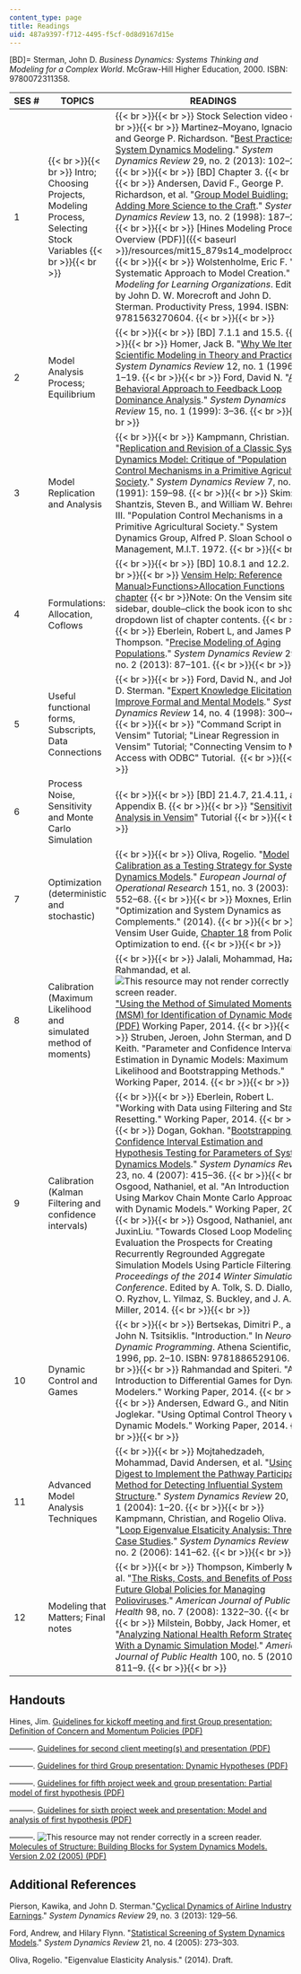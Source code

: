 ```yaml
---
content_type: page
title: Readings
uid: 487a9397-f712-4495-f5cf-0d8d9167d15e
---
```


\[BD\]= Sterman, John D. _Business Dynamics: Systems Thinking and Modeling for a Complex World_. McGraw-Hill Higher Education, 2000. ISBN: 9780072311358.

| SES # | TOPICS | READINGS |
| --- | --- | --- |
| 1 |  {{< br >}}{{< br >}} Intro; Choosing Projects, Modeling Process, Selecting Stock Variables {{< br >}}{{< br >}}  |  {{< br >}}{{< br >}} Stock Selection video {{< br >}}{{< br >}} Martinez–Moyano, Ignacio, and George P. Richardson. "[Best Practices in System Dynamics Modeling](http://dx.doi.org/10.1002/sdr.1495)." _System Dynamics Review_ 29, no. 2 (2013): 102–23. {{< br >}}{{< br >}} \[BD\] Chapter 3. {{< br >}}{{< br >}} Andersen, David F., George P. Richardson, et al. "[Group Model Buidling: Adding More Science to the Craft](http://onlinelibrary.wiley.com/doi/10.1002/%28SICI%291099-1727%28199722%2913:2%3C187::AID-SDR124%3E3.0.CO;2-O/abstract)." _System Dynamics Review_ 13, no. 2 (1998): 187–201. {{< br >}}{{< br >}} [Hines Modeling Process Overview (PDF)]({{< baseurl >}}/resources/mit15_879s14_modelprocover) {{< br >}}{{< br >}} Wolstenholme, Eric F. "A Systematic Approach to Model Creation." In _Modeling for Learning Organizations_. Edited by John D. W. Morecroft and John D. Sterman. Productivity Press, 1994. ISBN: 9781563270604. {{< br >}}{{< br >}}  |
| 2 | Model Analysis Process; Equilibrium |  {{< br >}}{{< br >}} \[BD\] 7.1.1 and 15.5. {{< br >}}{{< br >}} Homer, Jack B. "[Why We Iterate: Scientific Modeling in Theory and Practice](http://onlinelibrary.wiley.com/doi/10.1002/%28SICI%291099-1727%28199621%2912:1%3C1::AID-SDR93%3E3.0.CO;2-P/abstract)." _System Dynamics Review_ 12, no. 1 (1996): 1–19. {{< br >}}{{< br >}} Ford, David N. "[A Behavioral Approach to Feedback Loop Dominance Analysis](http://onlinelibrary.wiley.com/doi/10.1002/%28SICI%291099-1727%28199921%2915:1%3C3::AID-SDR159%3E3.0.CO;2-P/abstract)." _System Dynamics Review_ 15, no. 1 (1999): 3–36. {{< br >}}{{< br >}}  |
| 3 | Model Replication and Analysis |  {{< br >}}{{< br >}} Kampmann, Christian. "[Replication and Revision of a Classic System Dynamics Model: Critique of "Population Control Mechanisms in a Primitive Agricultural Society](http://dx.doi.org/10.1002/sdr.4260070205)." _System Dynamics Review_ 7, no. 2 (1991): 159–98. {{< br >}}{{< br >}} Skim: Shantzis, Steven B., and William W. Behrens III. "Population Control Mechanisms in a Primitive Agricultural Society." System Dynamics Group, Alfred P. Sloan School of Management, M.I.T. 1972. {{< br >}}{{< br >}}  |
| 4 | Formulations: Allocation, Coflows |  {{< br >}}{{< br >}} \[BD\] 10.8.1 and 12.2. {{< br >}}{{< br >}} [Vensim Help: Reference Manual>Functions>Allocation Functions chapter](http://www.vensim.com/documentation/index.html?fn_allocations.htm)  {{< br >}}Note: On the Vensim site sidebar, double–click the book icon to show dropdown list of chapter contents. {{< br >}}{{< br >}} Eberlein, Robert L, and James P. Thompson. "[Precise Modeling of Aging Populations](http://dx.doi.org/10.1002/sdr.1497)." _System Dynamics Review_ 29, no. 2 (2013): 87–101. {{< br >}}{{< br >}}  |
| 5 | Useful functional forms, Subscripts, Data Connections |  {{< br >}}{{< br >}} Ford, David N., and John D. Sterman. "[Expert Knowledge Elicitation to Improve Formal and Mental Models](http://onlinelibrary.wiley.com/doi/10.1002/%28SICI%291099-1727%28199824%2914:4%3C309::AID-SDR154%3E3.0.CO;2-5/abstract)." _System Dynamics Review_ 14, no. 4 (1998): 300–40. {{< br >}}{{< br >}} "Command Script in Vensim" Tutorial; "Linear Regression in Vensim" Tutorial; "Connecting Vensim to MS Access with ODBC" Tutorial.  {{< br >}}{{< br >}}  |
| 6 | Process Noise, Sensitivity and Monte Carlo Simulation |  {{< br >}}{{< br >}} \[BD\] 21.4.7, 21.4.11, and Appendix B. {{< br >}}{{< br >}} "[Sensitivity Analysis in Vensim](http://www.sdl.ise.vt.edu/tutorials.html )" Tutorial {{< br >}}{{< br >}}  |
| 7 | Optimization (deterministic and stochastic) |  {{< br >}}{{< br >}} Oliva, Rogelio. "[Model Calibration as a Testing Strategy for System Dynamics Models](http://dx.doi.org/10.1016/S0377-2217(02)00622-7)." _European Journal of Operational Research_ 151, no. 3 (2003): 552–68. {{< br >}}{{< br >}} Moxnes, Erling. "Optimization and System Dynamics as Complements." (2014). {{< br >}}{{< br >}} Vensim User Guide, [Chapter 18](http://www.vensim.com/documentation/index.html?usr18.htm) from Policy Optimization to end. {{< br >}}{{< br >}}  |
| 8 | Calibration (Maximum Likelihood and simulated method of moments) |  {{< br >}}{{< br >}} Jalali, Mohammad, Hazhir Rahmandad, et al. ![This resource may not render correctly in a screen reader.](/images/inacessible.gif)["Using the Method of Simulated Moments (MSM) for Identification of Dynamic Models." (PDF)](https://www.systemdynamics.org/assets/PhD_Colloquium/25th/s/Jalali.pdf) Working Paper, 2014. {{< br >}}{{< br >}} Struben, Jeroen, John Sterman, and David Keith. "Parameter and Confidence Interval Estimation in Dynamic Models: Maximum Likelihood and Bootstrapping Methods." Working Paper, 2014. {{< br >}}{{< br >}}  |
| 9 | Calibration (Kalman Filtering and confidence intervals) |  {{< br >}}{{< br >}} Eberlein, Robert L. "Working with Data using Filtering and State Resetting." Working Paper, 2014. {{< br >}}{{< br >}} Dogan, Gokhan. "[Bootstrapping for Confidence Interval Estimation and Hypothesis Testing for Parameters of System Dynamics Models](http://dx.doi.org/10.1002/sdr.362)." _System Dynamics Review_ 23, no. 4 (2007): 415–36. {{< br >}}{{< br >}} Osgood, Nathaniel, et al. "An Introduction to Using Markov Chain Monte Carlo Approaches with Dynamic Models." Working Paper, 2014. {{< br >}}{{< br >}} Osgood, Nathaniel, and JuxinLiu. "Towards Closed Loop Modeling: Evaluation the Prospects for Creating Recurrently Regrounded Aggregate Simulation Models Using Particle Filtering." _Proceedings of the 2014 Winter Simulation Conference_. Edited by A. Tolk, S. D. Diallo, I. O. Ryzhov, L. Yilmaz, S. Buckley, and J. A. Miller, 2014. {{< br >}}{{< br >}}  |
| 10 | Dynamic Control and Games |  {{< br >}}{{< br >}} Bertsekas, Dimitri P., and John N. Tsitsiklis. "Introduction." In _Neuro–Dynamic Programming_. Athena Scientific, 1996, pp. 2–10. ISBN: 9781886529106. {{< br >}}{{< br >}} Rahmandad and Spiteri. "An Introduction to Differential Games for Dynamic Modelers." Working Paper, 2014. {{< br >}}{{< br >}} Andersen, Edward G., and Nitin R. Joglekar. "Using Optimal Control Theory with Dynamic Models." Working Paper, 2014. {{< br >}}{{< br >}}  |
| 11 | Advanced Model Analysis Techniques |  {{< br >}}{{< br >}} Mojtahedzadeh, Mohammad, David Andersen, et al. "[Using Digest to Implement the Pathway Participation Method for Detecting Influential System Structure](http://dx.doi.org/10.1002/sdr.285)." _System Dynamics Review_ 20, no. 1 (2004): 1–20. {{< br >}}{{< br >}} Kampmann, Christian, and Rogelio Oliva. "[Loop Eigenvalue Elsaticity Analysis: Three Case Studies](http://dx.doi.org/10.1002/sdr.333)." _System Dynamics Review_ 22, no. 2 (2006): 141–62. {{< br >}}{{< br >}}  |
| 12 | Modeling that Matters; Final notes |  {{< br >}}{{< br >}} Thompson, Kimberly M., et al. "[The Risks, Costs, and Benefits of Possible Future Global Policies for Managing Polioviruses](https://ajph.aphapublications.org/doi/full/10.2105/AJPH.2007.122192?url_ver=Z39.88-2003&rfr_id=ori%3Arid%3Acrossref.org&rfr_dat=cr_pub%3Dpubmed)." _American Journal of Public Health_ 98, no. 7 (2008): 1322–30. {{< br >}}{{< br >}} Milstein, Bobby, Jack Homer, et al. "[Analyzing National Health Reform Strategies With a Dynamic Simulation Model](https://ajph.aphapublications.org/doi/10.2105/AJPH.2009.174490)." _American Journal of Public Health_ 100, no. 5 (2010): 811–9. {{< br >}}{{< br >}}  

Handouts
--------

Hines, Jim. [Guidelines for kickoff meeting and first Group presentation: Definition of Concern and Momentum Policies (PDF)](/courses/15-875-applications-of-system-dynamics-spring-2004/resources/handout1)

———. [Guidelines for second client meeting(s) and presentation (PDF)](/courses/15-875-applications-of-system-dynamics-spring-2004/resources/handout2)

———. [Guidelines for third Group presentation: Dynamic Hypotheses (PDF)](/courses/15-875-applications-of-system-dynamics-spring-2004/resources/handout3)

———. [Guidelines for fifth project week and group presentation: Partial model of first hypothesis (PDF)](/courses/15-875-applications-of-system-dynamics-spring-2004/resources/handout5)

———. [Guidelines for sixth project week and presentation: Model and analysis of first hypothesis (PDF)](/courses/15-875-applications-of-system-dynamics-spring-2004/resources/handout6)

———. ![This resource may not render correctly in a screen reader.](/images/inacessible.gif)[Molecules of Structure: Building Blocks for System Dynamics Models. Version 2.02 (2005) (PDF)](http://www.mindseyecomputing.com/molecule.pdf)

Additional References
---------------------

Pierson, Kawika, and John D. Sterman."[Cyclical Dynamics of Airline Industry Earnings](http://dx.doi.org/10.1002/sdr.1501)." _System Dynamics Review_ 29, no. 3 (2013): 129–56.

Ford, Andrew, and Hilary Flynn. "[Statistical Screening of System Dynamics Models](http://dx.doi.org/10.1002/sdr.322)." _System Dynamics Review_ 21, no. 4 (2005): 273–303.

Oliva, Rogelio. "Eigenvalue Elasticity Analysis." (2014). Draft.